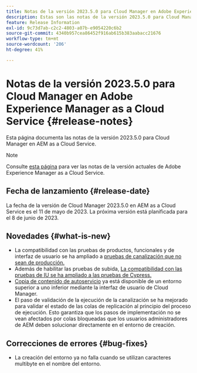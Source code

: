 ```yaml
---
title: Notas de la versión 2023.5.0 para Cloud Manager en Adobe Experience Manager as a Cloud Service
description: Estas son las notas de la versión 2023.5.0 para Cloud Manager en AEM as a Cloud Service.
feature: Release Information
exl-id: 9c73d7ab-c2c2-4803-a07b-e9054220c6b2
source-git-commit: 4340b957cea86452f916ab615b383aabacc21676
workflow-type: tm+mt
source-wordcount: '206'
ht-degree: 41%

---
```



# Notas de la versión 2023.5.0 para Cloud Manager en Adobe Experience Manager as a Cloud Service {#release-notes}

Esta página documenta las notas de la versión 2023.5.0 para Cloud Manager en AEM as a Cloud Service.

>[!NOTE]
>
>Consulte [esta página](/help/release-notes/release-notes-cloud/release-notes-current.md) para ver las notas de la versión actuales de Adobe Experience Manager as a Cloud Service.

## Fecha de lanzamiento {#release-date}

La fecha de la versión de Cloud Manager 2023.5.0 en AEM as a Cloud Service es el 11 de mayo de 2023. La próxima versión está planificada para el 8 de junio de 2023.

## Novedades {#what-is-new}

* La compatibilidad con las pruebas de productos, funcionales y de interfaz de usuario se ha ampliado a [pruebas de canalización que no sean de producción.](/help/implementing/cloud-manager/configuring-pipelines/configuring-non-production-pipelines.md)
* Además de habilitar las pruebas de subida, [La compatibilidad con las pruebas de IU se ha ampliado a las pruebas de Cypress.](/help/implementing/cloud-manager/ui-testing.md)
* [Copia de contenido de autoservicio](/help/implementing/developing/tools/content-copy.md) ya está disponible de un entorno superior a uno inferior mediante la interfaz de usuario de Cloud Manager.
* El paso de validación de la ejecución de la canalización se ha mejorado para validar el estado de las colas de replicación al principio del proceso de ejecución. Esto garantiza que los pasos de implementación no se vean afectados por colas bloqueadas que los usuarios administradores de AEM deben solucionar directamente en el entorno de creación.

## Correcciones de errores {#bug-fixes}

* La creación del entorno ya no falla cuando se utilizan caracteres multibyte en el nombre del entorno.
